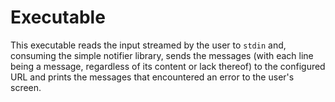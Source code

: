 # Executable

This executable reads the input streamed by the user to `stdin` and, consuming the simple notifier library, sends the
messages (with each line being a message, regardless of its content or lack thereof) to the configured URL and prints
the messages that encountered an error to the user's screen.
